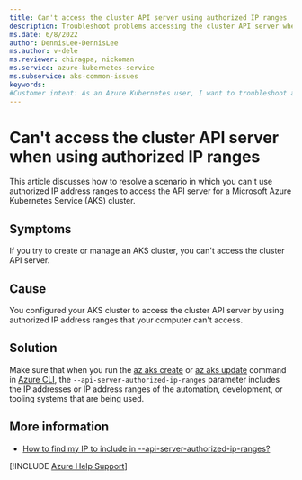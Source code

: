 ```yaml
---
title: Can't access the cluster API server using authorized IP ranges
description: Troubleshoot problems accessing the cluster API server when you use authorized IP address ranges in Azure Kubernetes Service (AKS).
ms.date: 6/8/2022
author: DennisLee-DennisLee
ms.author: v-dele
ms.reviewer: chiragpa, nickoman
ms.service: azure-kubernetes-service
ms.subservice: aks-common-issues
keywords:
#Customer intent: As an Azure Kubernetes user, I want to troubleshoot access issues to the cluster API server when I use authorized IP address ranges so that I can work with my Azure Kubernetes Service (AKS) cluster successfully.
---
```

# Can't access the cluster API server when using authorized IP ranges

This article discusses how to resolve a scenario in which you can't use authorized IP address ranges to access the API server for a Microsoft Azure Kubernetes Service (AKS) cluster.

## Symptoms

If you try to create or manage an AKS cluster, you can't access the cluster API server.

## Cause

You configured your AKS cluster to access the cluster API server by using authorized IP address ranges that your computer can't access.

## Solution

Make sure that when you run the [az aks create](/cli/azure/aks#az-aks-create) or [az aks update](/cli/azure/aks#az-aks-update) command in [Azure CLI](/cli/azure/install-azure-cli), the `--api-server-authorized-ip-ranges` parameter includes the IP addresses or IP address ranges of the automation, development, or tooling systems that are being used.

## More information

- [How to find my IP to include in --api-server-authorized-ip-ranges?](/azure/aks/api-server-authorized-ip-ranges#how-to-find-my-ip-to-include-in---api-server-authorized-ip-ranges)

[!INCLUDE [Azure Help Support](../../includes/azure-help-support.md)]
